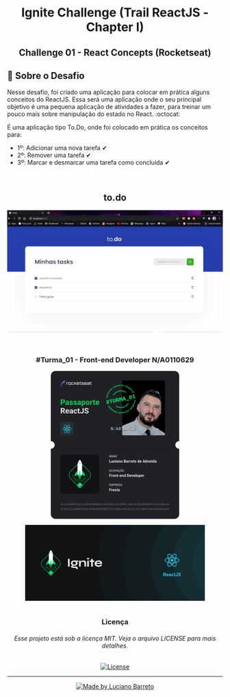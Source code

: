 # <h1 align="center">Ignite Challenge (Trail ReactJS - Chapter I)</h1>

<h2 align="center">Challenge 01 - React Concepts (Rocketseat)</h2>

## 📑 Sobre o Desafio
<p>Nesse desafio, foi criado uma aplicação para colocar em prática alguns conceitos do ReactJS.
  Essa será uma aplicação onde o seu principal objetivo é uma pequena aplicação de atividades a fazer, para treinar um pouco mais sobre manipulação do estado no React. :octocat:</p>
  
<p>É uma aplicação tipo To.Do, onde foi colocado em prática os conceitos para:</p>

* 1º: Adicionar uma nova tarefa ✔
* 2º: Remover uma tarefa ✔
* 3º: Marcar e desmarcar uma tarefa como concluída ✔

<br>

<h2 align="center">to.do</h2>
<p align="center">
  <kbd><img align="center" src="tela_do_todo.jpg" width="800"/></kbd>
</p>

<br>

<h3 align="center">#Turma_01 - Front-end Developer N/A0110629</h3>

<p align="center">
  <kbd><img align="center" src="Passaporte-react-js.png" width="300"/></kbd>
</p>

<p align="center">
  <kbd><img align="center" src="ignite.png" alt="Logo do Ignite/ReactJS" width="420"/></kbd>
</p>

#

<h3 align="center">Licença</h3>
<h6 align="center">Esse projeto está sob a licença MIT. Veja o arquivo LICENSE para mais detalhes.</h6>


<p align="center">  
  <a href="https://github.com/Lucianobarretto/Ignite_reactjs_chapter01_challenge/blob/main/LICENSE">
    <img alt="License" src="https://img.shields.io/badge/LICENSE-MIT-orange">
  </a>
</p>

---

<p align="center">  
  <a href="https://www.linkedin.com/in/lucianobalmeida/">
    <img alt="Made by Luciano Barreto" src="https://img.shields.io/badge/Made%20by-Luciano%20Barreto-blue">
  </a>  
</p>
